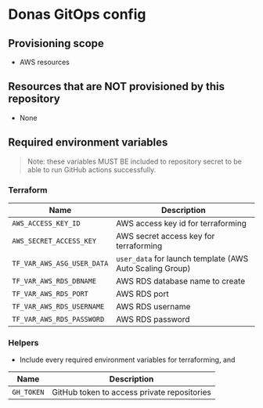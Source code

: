 # Donas GitOps config

## Provisioning scope

- AWS resources

## Resources that are NOT provisioned by this repository

- None

## Required environment variables

> Note: these variables MUST BE included to repository secret to be able to run GitHub actions successfully.

### Terraform

| Name | Description |
| --- | --- |
| `AWS_ACCESS_KEY_ID` | AWS access key id for terraforming |
| `AWS_SECRET_ACCESS_KEY` | AWS secret access key for terraforming |
| `TF_VAR_AWS_ASG_USER_DATA` | `user_data` for launch template (AWS Auto Scaling Group) |
| `TF_VAR_AWS_RDS_DBNAME` | AWS RDS database name to create |
| `TF_VAR_AWS_RDS_PORT` | AWS RDS port |
| `TF_VAR_AWS_RDS_USERNAME` | AWS RDS username |
| `TF_VAR_AWS_RDS_PASSWORD` | AWS RDS password |

### Helpers

- Include every required environment variables for terraforming, and

| Name | Description |
| --- | --- |
| `GH_TOKEN` | GitHub token to access private repositories |
